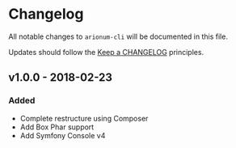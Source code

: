 # Changelog

All notable changes to `arionum-cli` will be documented in this file.

Updates should follow the [Keep a CHANGELOG](http://keepachangelog.com) principles.

## v1.0.0 - 2018-02-23

### Added
- Complete restructure using Composer
- Add Box Phar support
- Add Symfony Console v4
